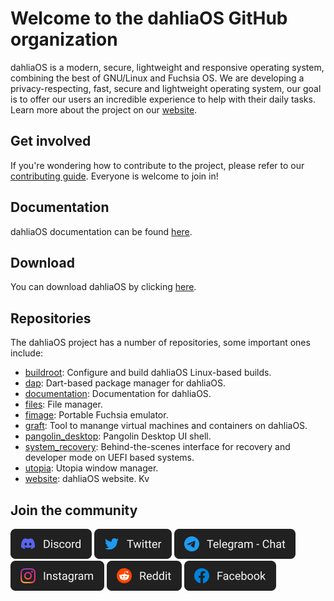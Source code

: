 # Welcome to the dahliaOS GitHub organization

dahliaOS is a modern, secure, lightweight and responsive operating system, combining the best of GNU/Linux and Fuchsia OS.
We are developing a privacy-respecting, fast, secure and lightweight operating system, our goal is to offer our users an incredible experience to help with their daily tasks.
Learn more about the project on our [website](https://dahliaos.io/).


## Get involved

If you're wondering how to contribute to the project, please refer to our [contributing guide](../CONTRIBUTING.md).
Everyone is welcome to join in!

## Documentation

dahliaOS documentation can be found [here](https://docs.dahliaos.io).

## Download

You can download dahliaOS by clicking [here](https://dahliaos.io/download).

## Repositories

The dahliaOS project has a number of repositories, some important ones include:

<!-- alphabetical -->
* [buildroot](https://github.com/dahliaOS/buildroot): Configure and build dahliaOS Linux-based builds.
* [dap](https://github.com/dahliaOS/dap): Dart-based package manager for dahliaOS.
* [documentation](https://github.com/dahliaOS/documentation): Documentation for dahliaOS.
* [files](https://github.com/dahliaOS/files): File manager.
* [fimage](https://github.com/dahliaOS/fimage): Portable Fuchsia emulator.
* [graft](https://github.com/dahliaOS/graft): Tool to manange virtual machines and containers on dahliaOS.
* [pangolin_desktop](https://github.com/dahliaOS/pangolin_desktop): Pangolin Desktop UI shell.
* [system_recovery](https://github.com/dahliaOS/system_recovery): Behind-the-scenes interface for recovery and developer mode on UEFI based systems.
* [utopia](https://github.com/dahliaOS/utopia): Utopia window manager.
* [website](https://github.com/dahliaOS/website): dahliaOS website.
Kv
## Join the community

[![Discord](https://github.com/dahliaOS/.github/blob/main/profile/assets/images/Discord.png)](https://dahliaos.io/discord)
[![Twitter](https://github.com/dahliaOS/.github/blob/main/profile/assets/images/Twitter.png)](https://dahliaos.io/twitter)
[![Telegram](https://github.com/dahliaOS/.github/blob/main/profile/assets/images/Telegram.png)](https://dahliaos.io/telegram)
[![Instagram](https://github.com/dahliaOS/.github/blob/main/profile/assets/images/Instagram.png)](https://dahliaos.io/instagram)
[![Reddit](https://github.com/dahliaOS/.github/blob/main/profile/assets/images/Reddit.png)](https://dahliaos.io/reddit)
[![Facebook](https://github.com/dahliaOS/.github/blob/main/profile/assets/images/Facebook.png)](https://dahliaos.io/facebook)
